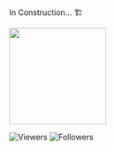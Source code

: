 In Construction... 🏗️
<div align="left">
</h5>
<a href="https://discord.com/users/633080264284962816">
<img src="https://lanyard-profile-readme.vercel.app/api/633080264284962816?animated=true" height=175px/>
  </a>
  </div>
<p align="left">
	<img src="https://komarev.com/ghpvc/?username=picsacoder&label=Profile%20views&color=0e75b6&style=flat" alt="Viewers" /> 
	<img src="https://img.shields.io/github/followers/picsacoder.svg?style=social&label=Follow&maxAge=2592000" alt="Followers" />
</p>
